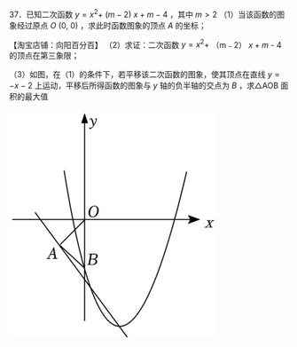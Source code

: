 37．已知二次函数 $y = x ^ { 2 } + \ ( m - 2 ) \ x + m - 4$ ，其中 $m > 2$ （1）当该函数的图象经过原点 $\textit { O } \left( 0 , \ 0 \right)$ ，求此时函数图象的顶点 $A$ 的坐标；

【淘宝店铺：向阳百分百】
（2）求证：二次函数 $y = x ^ { 2 } +$ （m﹣2） $x + m \textrm { - } 4$ 的顶点在第三象限；

（3）如图，在（1）的条件下，若平移该二次函数的图象，使其顶点在直线 $y = - x - 2$ 上运动，平移后所得函数的图象与 $y$ 轴的负半轴的交点为 $B$ ，求△AOB 面积的最大值

![](<../../qs_image_DB/专题3-5__二次函数压轴：焦点与准线，动点面积，含参二次函数（解析版）/e95cb4caa2780bab61b66e95bc25121e8e0d6e42493816ebd078268cb48beeee.jpg>)
